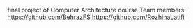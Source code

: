 final project of Computer Architecture course Team members: https://github.com/BehrazFS https://github.com/RozhinaLatifi
